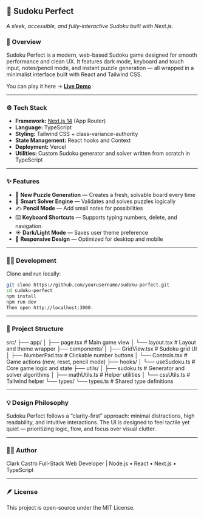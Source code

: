 ## 🧩 Sudoku Perfect

_A sleek, accessible, and fully-interactive Sudoku built with Next.js._

### 🎯 Overview

Sudoku Perfect is a modern, web-based Sudoku game designed for smooth performance and clean UX. It features dark mode, keyboard and touch input, notes/pencil mode, and instant puzzle generation — all wrapped in a minimalist interface built with React and Tailwind CSS.

You can play it here → [**Live Demo**](https://sudoku-perfect.vercel.app/)

---

### ⚙️ Tech Stack

- **Framework:** [Next.js 14](https://nextjs.org/) (App Router)
- **Language:** TypeScript
- **Styling:** Tailwind CSS + class-variance-authority
- **State Management:** React hooks and Context
- **Deployment:** Vercel
- **Utilities:** Custom Sudoku generator and solver written from scratch in TypeScript

---

### ✨ Features

- 🎲 **New Puzzle Generation** — Creates a fresh, solvable board every time
- 🧠 **Smart Solver Engine** — Validates and solves puzzles logically
- ✍️ **Pencil Mode** — Add small notes for possibilities
- ⌨️ **Keyboard Shortcuts** — Supports typing numbers, delete, and navigation
- ☀️ **Dark/Light Mode** — Saves user theme preference
- 📱 **Responsive Design** — Optimized for desktop and mobile

---

### 🧑‍💻 Development

Clone and run locally:

```bash
git clone https://github.com/yourusername/sudoku-perfect.git
cd sudoku-perfect
npm install
npm run dev
Then open http://localhost:3000.
```

---

### 📂 Project Structure

src/
├── app/
│ ├── page.tsx # Main game view
│ └── layout.tsx # Layout and theme wrapper
├── components/
│ ├── GridView.tsx # Sudoku grid UI
│ ├── NumberPad.tsx # Clickable number buttons
│ └── Controls.tsx # Game actions (new, reset, pencil mode)
├── hooks/
│ └── useSudoku.ts # Core game logic and state
├── utils/
│ ├── sudoku.ts # Generator and solver algorithms
│ ├── mathUtils.ts # Helper utilities
│ └── cssUtils.ts # Tailwind helper
└── types/
└── types.ts # Shared type definitions

---

### 💡 Design Philosophy

Sudoku Perfect follows a “clarity-first” approach: minimal distractions, high readability, and intuitive interactions. The UI is designed to feel tactile yet quiet — prioritizing logic, flow, and focus over visual clutter.

---

### 👨‍🎨 Author

Clark Castro
Full-Stack Web Developer | Node.js • React • Next.js • TypeScript

---

### 🪶 License

This project is open-source under the MIT License.
